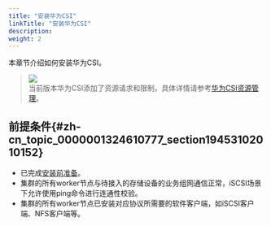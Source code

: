```yaml
---
title: "安装华为CSI"
linkTitle: "安装华为CSI"
description: 
weight: 2
---
```


本章节介绍如何安装华为CSI。

>![](/css-docs/public_sys-resources/zh-cn/icon-note.gif)  
>当前版本华为CSI添加了资源请求和限制，具体详情请参考[华为CSI资源管理](/docs/appendix/huawei-csi-resource-management)。

## 前提条件{#zh-cn_topic_0000001324610777_section19453102010152}

-   已完成[安装前准备](/docs/installation-and-deployment/installation-preparations)。
-   集群的所有worker节点与待接入的存储设备的业务组网通信正常，iSCSI场景下允许使用ping命令进行连通性校验。
-   集群的所有worker节点已安装对应协议所需要的软件客户端，如iSCSI客户端、NFS客户端等。



